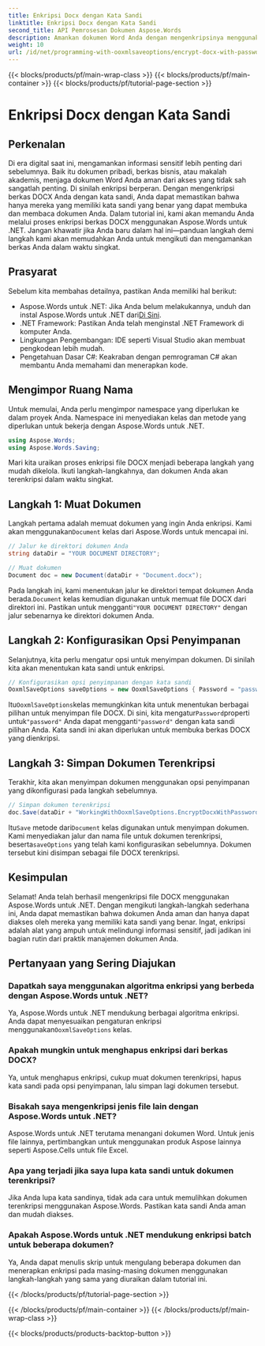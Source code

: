 ```yaml
---
title: Enkripsi Docx dengan Kata Sandi
linktitle: Enkripsi Docx dengan Kata Sandi
second_title: API Pemrosesan Dokumen Aspose.Words
description: Amankan dokumen Word Anda dengan mengenkripsinya menggunakan kata sandi menggunakan Aspose.Words untuk .NET. Ikuti panduan langkah demi langkah kami untuk melindungi informasi sensitif Anda.
weight: 10
url: /id/net/programming-with-ooxmlsaveoptions/encrypt-docx-with-password/
---
```


{{< blocks/products/pf/main-wrap-class >}}
{{< blocks/products/pf/main-container >}}
{{< blocks/products/pf/tutorial-page-section >}}

# Enkripsi Docx dengan Kata Sandi

## Perkenalan

Di era digital saat ini, mengamankan informasi sensitif lebih penting dari sebelumnya. Baik itu dokumen pribadi, berkas bisnis, atau makalah akademis, menjaga dokumen Word Anda aman dari akses yang tidak sah sangatlah penting. Di sinilah enkripsi berperan. Dengan mengenkripsi berkas DOCX Anda dengan kata sandi, Anda dapat memastikan bahwa hanya mereka yang memiliki kata sandi yang benar yang dapat membuka dan membaca dokumen Anda. Dalam tutorial ini, kami akan memandu Anda melalui proses enkripsi berkas DOCX menggunakan Aspose.Words untuk .NET. Jangan khawatir jika Anda baru dalam hal ini—panduan langkah demi langkah kami akan memudahkan Anda untuk mengikuti dan mengamankan berkas Anda dalam waktu singkat.

## Prasyarat

Sebelum kita membahas detailnya, pastikan Anda memiliki hal berikut:

-  Aspose.Words untuk .NET: Jika Anda belum melakukannya, unduh dan instal Aspose.Words untuk .NET dari[Di Sini](https://releases.aspose.com/words/net/).
- .NET Framework: Pastikan Anda telah menginstal .NET Framework di komputer Anda.
- Lingkungan Pengembangan: IDE seperti Visual Studio akan membuat pengkodean lebih mudah.
- Pengetahuan Dasar C#: Keakraban dengan pemrograman C# akan membantu Anda memahami dan menerapkan kode.

## Mengimpor Ruang Nama

Untuk memulai, Anda perlu mengimpor namespace yang diperlukan ke dalam proyek Anda. Namespace ini menyediakan kelas dan metode yang diperlukan untuk bekerja dengan Aspose.Words untuk .NET.

```csharp
using Aspose.Words;
using Aspose.Words.Saving;
```

Mari kita uraikan proses enkripsi file DOCX menjadi beberapa langkah yang mudah dikelola. Ikuti langkah-langkahnya, dan dokumen Anda akan terenkripsi dalam waktu singkat.

## Langkah 1: Muat Dokumen

 Langkah pertama adalah memuat dokumen yang ingin Anda enkripsi. Kami akan menggunakan`Document` kelas dari Aspose.Words untuk mencapai ini.

```csharp
// Jalur ke direktori dokumen Anda
string dataDir = "YOUR DOCUMENT DIRECTORY";  

// Muat dokumen
Document doc = new Document(dataDir + "Document.docx");
```

 Pada langkah ini, kami menentukan jalur ke direktori tempat dokumen Anda berada.`Document` kelas kemudian digunakan untuk memuat file DOCX dari direktori ini. Pastikan untuk mengganti`"YOUR DOCUMENT DIRECTORY"` dengan jalur sebenarnya ke direktori dokumen Anda.

## Langkah 2: Konfigurasikan Opsi Penyimpanan

Selanjutnya, kita perlu mengatur opsi untuk menyimpan dokumen. Di sinilah kita akan menentukan kata sandi untuk enkripsi.

```csharp
// Konfigurasikan opsi penyimpanan dengan kata sandi
OoxmlSaveOptions saveOptions = new OoxmlSaveOptions { Password = "password" };
```

 Itu`OoxmlSaveOptions`kelas memungkinkan kita untuk menentukan berbagai pilihan untuk menyimpan file DOCX. Di sini, kita mengatur`Password`properti untuk`"password"` Anda dapat mengganti`"password"` dengan kata sandi pilihan Anda. Kata sandi ini akan diperlukan untuk membuka berkas DOCX yang dienkripsi.

## Langkah 3: Simpan Dokumen Terenkripsi

Terakhir, kita akan menyimpan dokumen menggunakan opsi penyimpanan yang dikonfigurasi pada langkah sebelumnya.

```csharp
// Simpan dokumen terenkripsi
doc.Save(dataDir + "WorkingWithOoxmlSaveOptions.EncryptDocxWithPassword.docx", saveOptions);
```

 Itu`Save` metode dari`Document` kelas digunakan untuk menyimpan dokumen. Kami menyediakan jalur dan nama file untuk dokumen terenkripsi, beserta`saveOptions` yang telah kami konfigurasikan sebelumnya. Dokumen tersebut kini disimpan sebagai file DOCX terenkripsi.

## Kesimpulan

Selamat! Anda telah berhasil mengenkripsi file DOCX menggunakan Aspose.Words untuk .NET. Dengan mengikuti langkah-langkah sederhana ini, Anda dapat memastikan bahwa dokumen Anda aman dan hanya dapat diakses oleh mereka yang memiliki kata sandi yang benar. Ingat, enkripsi adalah alat yang ampuh untuk melindungi informasi sensitif, jadi jadikan ini bagian rutin dari praktik manajemen dokumen Anda.

## Pertanyaan yang Sering Diajukan

### Dapatkah saya menggunakan algoritma enkripsi yang berbeda dengan Aspose.Words untuk .NET?

Ya, Aspose.Words untuk .NET mendukung berbagai algoritma enkripsi. Anda dapat menyesuaikan pengaturan enkripsi menggunakan`OoxmlSaveOptions` kelas.

### Apakah mungkin untuk menghapus enkripsi dari berkas DOCX?

Ya, untuk menghapus enkripsi, cukup muat dokumen terenkripsi, hapus kata sandi pada opsi penyimpanan, lalu simpan lagi dokumen tersebut.

### Bisakah saya mengenkripsi jenis file lain dengan Aspose.Words untuk .NET?

Aspose.Words untuk .NET terutama menangani dokumen Word. Untuk jenis file lainnya, pertimbangkan untuk menggunakan produk Aspose lainnya seperti Aspose.Cells untuk file Excel.

### Apa yang terjadi jika saya lupa kata sandi untuk dokumen terenkripsi?

Jika Anda lupa kata sandinya, tidak ada cara untuk memulihkan dokumen terenkripsi menggunakan Aspose.Words. Pastikan kata sandi Anda aman dan mudah diakses.

### Apakah Aspose.Words untuk .NET mendukung enkripsi batch untuk beberapa dokumen?

Ya, Anda dapat menulis skrip untuk mengulang beberapa dokumen dan menerapkan enkripsi pada masing-masing dokumen menggunakan langkah-langkah yang sama yang diuraikan dalam tutorial ini.

{{< /blocks/products/pf/tutorial-page-section >}}

{{< /blocks/products/pf/main-container >}}
{{< /blocks/products/pf/main-wrap-class >}}

{{< blocks/products/products-backtop-button >}}
